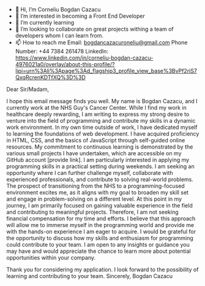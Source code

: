 - 👋 Hi, I’m Corneliu Bogdan Cazacu
- 👀 I’m interested in becoming a Front End Developer
- 🌱 I’m currently learning 
- 💞️ I’m looking to collaborate on great projects withing a team of developers whom I can learn from.
- 📫 How to reach me
  Email: bogdancazacuroneliu@gmail.com
  Phone Number: +44 7384 261478
  LinkedIn: https://www.linkedin.com/in/corneliu-bogdan-cazacu-4976021a0/overlay/about-this-profile/?lipi=urn%3Ali%3Apage%3Ad_flagship3_profile_view_base%3BvPf2riS7QxqRcrenKDTfXQ%3D%3D 



Dear Sir/Madam,

I hope this email message finds you well. My name is Bogdan Cazacu, and I currently work at the NHS Guy's Cancer Center. While I find my work in healthcare deeply rewarding, I am writing to express my strong desire to venture into the field of programming and contribute my skills in a dynamic work environment.
In my own time outside of work, I have dedicated myself to learning the foundations of web development. I have acquired proficiency in HTML, CSS, and the basics of JavaScript through self-guided online resources. My commitment to continuous learning is demonstrated by the various small projects I have undertaken, which are accessible on my GitHub account [provide link].
I am particularly interested in applying my programming skills in a practical setting during weekends. I am seeking an opportunity where I can further challenge myself, collaborate with experienced professionals, and contribute to solving real-world problems. The prospect of transitioning from the NHS to a programming-focused environment excites me, as it aligns with my goal to broaden my skill set and engage in problem-solving on a different level.
At this point in my journey, I am primarily focused on gaining valuable experience in the field and contributing to meaningful projects. Therefore, I am not seeking financial compensation for my time and efforts. I believe that this approach will allow me to immerse myself in the programming world and provide me with the hands-on experience I am eager to acquire.
I would be grateful for the opportunity to discuss how my skills and enthusiasm for programming could contribute to your team. I am open to any insights or guidance you may have and would appreciate the chance to learn more about potential opportunities within your company.

Thank you for considering my application. I look forward to the possibility of learning and contributing to your team.
Sincerely,
Bogdan Cazacu
